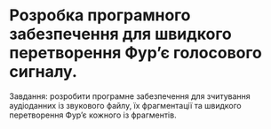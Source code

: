 # Розробка програмного забезпечення для швидкого перетворення Фур’є голосового сигналу.
Завдання: розробити програмне забезпечення для зчитування аудіоданних із звукового файлу, їх фрагментації та швидкого перетворення Фур’є кожного із фрагментів.
